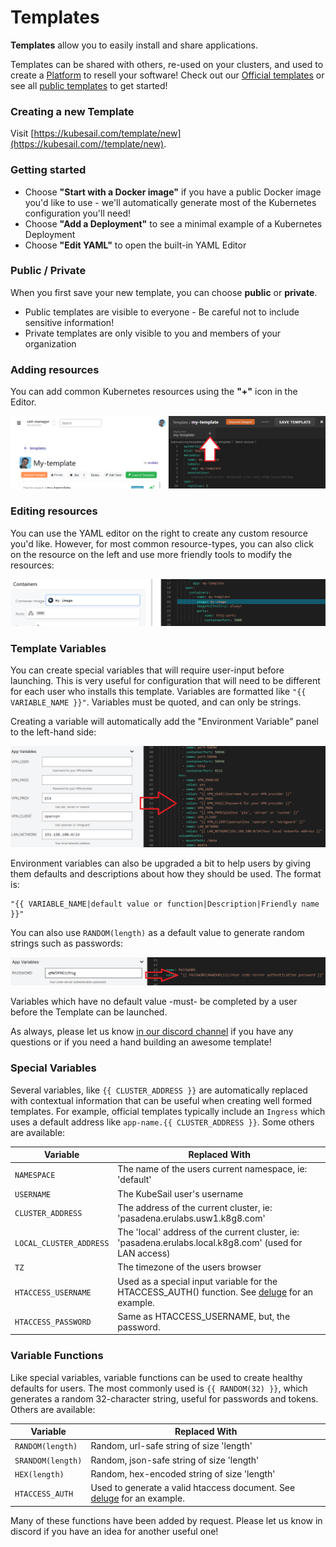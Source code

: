 # Templates

**Templates** allow you to easily install and share applications.

Templates can be shared with others, re-used on your clusters, and used to create a [Platform](/platform) to resell your software! Check out our [Official templates](https://kubesail.com/templates?official=1) or see all [public templates](https://kubesail.com/templates) to get started!

### Creating a new Template

Visit [https://kubesail.com/template/new](https://kubesail.com//template/new).

### Getting started

- Choose **"Start with a Docker image"** if you have a public Docker image you'd like to use - we'll automatically generate most of the Kubernetes configuration you'll need!
- Choose **"Add a Deployment"** to see a minimal example of a Kubernetes Deployment
- Choose **"Edit YAML"** to open the built-in YAML Editor

### Public / Private
When you first save your new template, you can choose **public** or **private**.

- Public templates are visible to everyone - Be careful not to include sensitive information!
- Private templates are only visible to you and members of your organization

### Adding resources

You can add common Kubernetes resources using the **"+"** icon in the Editor.

![[Add resource](img/templates-add-resource.png)](img/templates-add-resource.png)

### Editing resources

You can use the YAML editor on the right to create any custom resource you'd like. However, for most common resource-types, you can also click on the resource on the left and use more friendly tools to modify the resources:

![[Left-hand editor](img/templates-lefthand.png)](img/templates-lefthand.png)

### Template Variables

You can create special variables that will require user-input before launching. This is very useful for configuration that will need to be different for each user who installs this template. Variables are formatted like `"{{ VARIABLE_NAME }}"`. Variables must be quoted, and can only be strings.

Creating a variable will automatically add the "Environment Variable" panel to the left-hand side:

![[Env vars](img/templates-envvars.png)](img/templates-envvars.png)

Environment variables can also be upgraded a bit to help users by giving them defaults and descriptions about how they should be used. The format is:

    "{{ VARIABLE_NAME|default value or function|Description|Friendly name }}"

You can also use `RANDOM(length)` as a default value to generate random strings such as passwords:

![[Variable functions](img/templates-varfunctions.png)](img/templates-varfunctions.png)

Variables which have no default value -must- be completed by a user before the Template can be launched.

As always, please let us know [in our discord channel](https://discord.gg/N3zNdp7jHc) if you have any questions or if you need a hand building an awesome template!

### Special Variables

Several variables, like `{{ CLUSTER_ADDRESS }}` are automatically replaced with contextual information that can be useful when creating well formed templates. For example, official templates typically include an `Ingress` which uses a default address like `app-name.{{ CLUSTER_ADDRESS }}`. Some others are available:

| Variable                | Replaced With                                                                                                                                     |
| ----------------------- | ------------------------------------------------------------------------------------------------------------------------------------------------- |
| `NAMESPACE`             | The name of the users current namespace, ie: 'default'                                                                                            |
| `USERNAME`              | The KubeSail user's username                                                                                                                      |
| `CLUSTER_ADDRESS`       | The address of the current cluster, ie: 'pasadena.erulabs.usw1.k8g8.com'                                                                          |
| `LOCAL_CLUSTER_ADDRESS` | The 'local' address of the current cluster, ie: 'pasadena.erulabs.local.k8g8.com' (used for LAN access)                                           |
| `TZ`                    | The timezone of the users browser                                                                                                                 |
| `HTACCESS_USERNAME`     | Used as a special input variable for the HTACCESS_AUTH() function. See [deluge](https://kubesail.com/template/erulabs/deluge-vpn) for an example. |
| `HTACCESS_PASSWORD`     | Same as HTACCESS_USERNAME, but, the password.                                                                                                     |

### Variable Functions

Like special variables, variable functions can be used to create healthy defaults for users. The most commonly used is `{{ RANDOM(32) }}`, which generates a random 32-character string, useful for passwords and tokens. Others are available:


| Variable          | Replaced With                                                                                                              |
| ----------------- | -------------------------------------------------------------------------------------------------------------------------- |
| `RANDOM(length)`  | Random, url-safe string of size 'length'                                                                                   |
| `SRANDOM(length)` | Random, json-safe string of size 'length'                                                                                  |
| `HEX(length)`     | Random, hex-encoded string of size 'length'                                                                                |
| `HTACCESS_AUTH`   | Used to generate a valid htaccess document. See [deluge](https://kubesail.com/template/erulabs/deluge-vpn) for an example. |

Many of these functions have been added by request. Please let us know in discord if you have an idea for another useful one!
